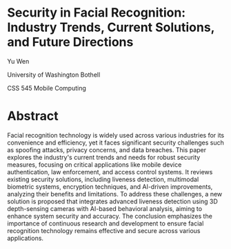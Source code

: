 # Security in Facial Recognition: Industry Trends, Current Solutions, and Future Directions
Yu Wen

University of Washington Bothell

CSS 545 Mobile Computing

# Abstract
Facial recognition technology is widely used across various industries for its convenience and efficiency, yet it faces significant security challenges such as spoofing attacks, privacy concerns, and data breaches. This paper explores the industry's current trends and needs for robust security measures, focusing on critical applications like mobile device authentication, law enforcement, and access control systems. It reviews existing security solutions, including liveness detection, multimodal biometric systems, encryption techniques, and AI-driven improvements, analyzing their benefits and limitations. To address these challenges, a new solution is proposed that integrates advanced liveness detection using 3D depth-sensing cameras with AI-based behavioral analysis, aiming to enhance system security and accuracy. The conclusion emphasizes the importance of continuous research and development to ensure facial recognition technology remains effective and secure across various applications.
